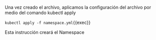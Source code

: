 Una vez creado el archivo, aplicamos la configuración del archivo por medio del comando kubectl apply

`kubectl apply -f namespace.yml`{{exec}}

Esta instrucción creará el Namespace

